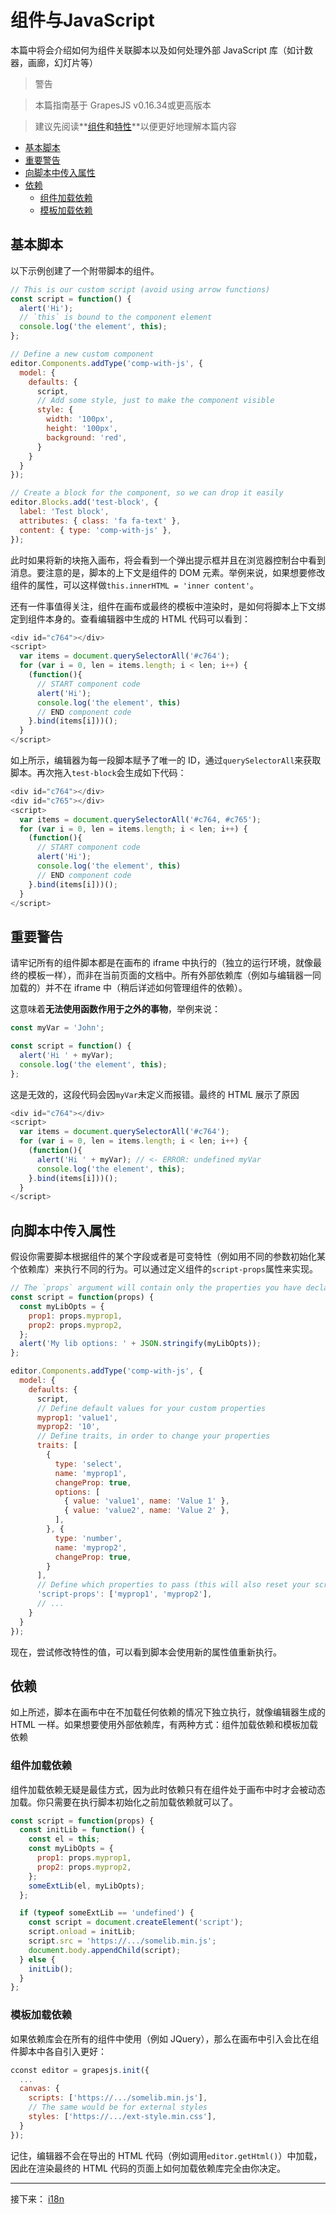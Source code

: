 # 组件与JavaScript

本篇中将会介绍如何为组件关联脚本以及如何处理外部 JavaScript 库（如计数器，画廊，幻灯片等）

> 警告

> 本篇指南基于 GrapesJS v0.16.34或更高版本

> 建议先阅读**[组件](./3.组件.md)**和**[特性](./6.特性.md)**以便更好地理解本篇内容

* [基本脚本](#基本脚本)
* [重要警告](#重要警告)
* [向脚本中传入属性](#向脚本中传入属性)
* [依赖](#依赖)
  * [组件加载依赖](#组件加载依赖)
  * [模板加载依赖](#模板加载依赖)

## 基本脚本

以下示例创建了一个附带脚本的组件。

```js
// This is our custom script (avoid using arrow functions)
const script = function() {
  alert('Hi');
  // `this` is bound to the component element
  console.log('the element', this);
};

// Define a new custom component
editor.Components.addType('comp-with-js', {
  model: {
    defaults: {
      script,
      // Add some style, just to make the component visible
      style: {
        width: '100px',
        height: '100px',
        background: 'red',
      }
    }
  }
});

// Create a block for the component, so we can drop it easily
editor.Blocks.add('test-block', {
  label: 'Test block',
  attributes: { class: 'fa fa-text' },
  content: { type: 'comp-with-js' },
});
```

此时如果将新的块拖入画布，将会看到一个弹出提示框并且在浏览器控制台中看到消息。要注意的是，脚本的上下文是组件的 DOM 元素。举例来说，如果想要修改组件的属性，可以这样做```this.innerHTML = 'inner content'```。

还有一件事值得关注，组件在画布或最终的模板中渲染时，是如何将脚本上下文绑定到组件本身的。查看编辑器中生成的 HTML 代码可以看到：

```js
<div id="c764"></div>
<script>
  var items = document.querySelectorAll('#c764');
  for (var i = 0, len = items.length; i < len; i++) {
    (function(){
      // START component code
      alert('Hi');
      console.log('the element', this)
      // END component code
    }.bind(items[i]))();
  }
</script>
```

如上所示，编辑器为每一段脚本赋予了唯一的 ID，通过```querySelectorAll```来获取脚本。再次拖入```test-block```会生成如下代码：

```js
<div id="c764"></div>
<div id="c765"></div>
<script>
  var items = document.querySelectorAll('#c764, #c765');
  for (var i = 0, len = items.length; i < len; i++) {
    (function(){
      // START component code
      alert('Hi');
      console.log('the element', this)
      // END component code
    }.bind(items[i]))();
  }
</script>
```

## 重要警告

请牢记所有的组件脚本都是在画布的 iframe 中执行的（独立的运行环境，就像最终的模板一样），而非在当前页面的文档中。所有外部依赖库（例如与编辑器一同加载的）并不在 iframe 中（稍后详述如何管理组件的依赖）。

这意味着**无法使用函数作用于之外的事物**，举例来说：

```js
const myVar = 'John';

const script = function() {
  alert('Hi ' + myVar);
  console.log('the element', this);
};
```

这是无效的，这段代码会因```myVar```未定义而报错。最终的 HTML 展示了原因

```js
<div id="c764"></div>
<script>
  var items = document.querySelectorAll('#c764');
  for (var i = 0, len = items.length; i < len; i++) {
    (function(){
      alert('Hi ' + myVar); // <- ERROR: undefined myVar
      console.log('the element', this);
    }.bind(items[i]))();
  }
</script>
```

## 向脚本中传入属性

假设你需要脚本根据组件的某个字段或者是可变特性（例如用不同的参数初始化某个依赖库）来执行不同的行为。可以通过定义组件的```script-props```属性来实现。

```js
// The `props` argument will contain only the properties you have declared in `script-props`
const script = function(props) {
  const myLibOpts = {
    prop1: props.myprop1,
    prop2: props.myprop2,
  };
  alert('My lib options: ' + JSON.stringify(myLibOpts));
};

editor.Components.addType('comp-with-js', {
  model: {
    defaults: {
      script,
      // Define default values for your custom properties
      myprop1: 'value1',
      myprop2: '10',
      // Define traits, in order to change your properties
      traits: [
        {
          type: 'select',
          name: 'myprop1',
          changeProp: true,
          options: [
            { value: 'value1', name: 'Value 1' },
            { value: 'value2', name: 'Value 2' },
          ],
        }, {
          type: 'number',
          name: 'myprop2',
          changeProp: true,
        }
      ],
      // Define which properties to pass (this will also reset your script on their changes)
      'script-props': ['myprop1', 'myprop2'],
      // ...
    }
  }
});
```

现在，尝试修改特性的值，可以看到脚本会使用新的属性值重新执行。

## 依赖

如上所述，脚本在画布中在不加载任何依赖的情况下独立执行，就像编辑器生成的 HTML 一样。如果想要使用外部依赖库，有两种方式：组件加载依赖和模板加载依赖

### 组件加载依赖

组件加载依赖无疑是最佳方式，因为此时依赖只有在组件处于画布中时才会被动态加载。你只需要在执行脚本初始化之前加载依赖就可以了。

```js
const script = function(props) {
  const initLib = function() {
    const el = this;
    const myLibOpts = {
      prop1: props.myprop1,
      prop2: props.myprop2,
    };
    someExtLib(el, myLibOpts);
  };

  if (typeof someExtLib == 'undefined') {
    const script = document.createElement('script');
    script.onload = initLib;
    script.src = 'https://.../somelib.min.js';
    document.body.appendChild(script);
  } else {
    initLib();
  }
};
```

### 模板加载依赖

如果依赖库会在所有的组件中使用（例如 JQuery），那么在画布中引入会比在组件脚本中各自引入更好：

```js
cconst editor = grapesjs.init({
  ...
  canvas: {
    scripts: ['https://.../somelib.min.js'],
    // The same would be for external styles
    styles: ['https://.../ext-style.min.css'],
  }
});
```

记住，编辑器不会在导出的 HTML 代码（例如调用```editor.getHtml()```）中加载，因此在渲染最终的 HTML 代码的页面上如何加载依赖库完全由你决定。

-----

接下来： [i18n]()